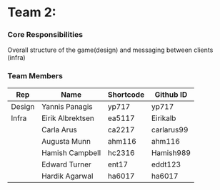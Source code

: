# Team 2: 

### Core Responsibilities
Overall structure of the game(design) and messaging between clients (infra)

### Team Members

| Rep | Name      | Shortcode | Github ID |
| - | --------- | --------- | --------- |
|   Design| Yannis Panagis | yp717 | yp717 |
| Infra | Eirik Albrektsen | ea5117 | Eirikalb |
|| Carla Arus | ca2217 | carlarus99 |
|| Augusta Munn | ahm116 | ahm116 |
|| Hamish Campbell | hc2316 | Hamish989 |
|| Edward Turner | ent17 | eddt123 |
|| Hardik Agarwal| ha6017|ha6017|
